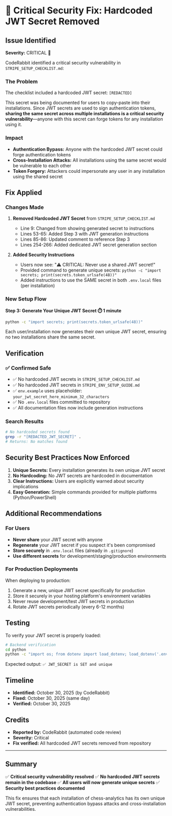 # 🔐 Critical Security Fix: Hardcoded JWT Secret Removed

## Issue Identified

**Severity:** CRITICAL 🚨

CodeRabbit identified a critical security vulnerability in `STRIPE_SETUP_CHECKLIST.md`:

### The Problem

The checklist included a hardcoded JWT secret: `[REDACTED]`

This secret was being documented for users to copy-paste into their installations. Since JWT secrets are used to sign authentication tokens, **sharing the same secret across multiple installations is a critical security vulnerability**—anyone with this secret can forge tokens for any installation using it.

### Impact

- **Authentication Bypass:** Anyone with the hardcoded JWT secret could forge authentication tokens
- **Cross-Installation Attacks:** All installations using the same secret would be vulnerable to each other
- **Token Forgery:** Attackers could impersonate any user in any installation using the shared secret

## Fix Applied

### Changes Made

1. **Removed Hardcoded JWT Secret** from `STRIPE_SETUP_CHECKLIST.md`
   - Line 9: Changed from showing generated secret to instructions
   - Lines 53-65: Added Step 3 with JWT generation instructions
   - Lines 85-86: Updated comment to reference Step 3
   - Lines 254-266: Added dedicated JWT secret generation section

2. **Added Security Instructions**
   - Users now see: "⚠️ CRITICAL: Never use a shared JWT secret!"
   - Provided command to generate unique secrets: `python -c "import secrets; print(secrets.token_urlsafe(48))"`
   - Added instructions to use the SAME secret in both `.env.local` files (per installation)

### New Setup Flow

**Step 3: Generate Your Unique JWT Secret ⏱️ 1 minute**

```bash
python -c "import secrets; print(secrets.token_urlsafe(48))"
```

Each user/installation now generates their own unique JWT secret, ensuring no two installations share the same secret.

## Verification

### ✅ Confirmed Safe

- ✅ No hardcoded JWT secrets in `STRIPE_SETUP_CHECKLIST.md`
- ✅ No hardcoded JWT secrets in `STRIPE_ENV_SETUP_GUIDE.md`
- ✅ `env.example` uses placeholder: `your_jwt_secret_here_minimum_32_characters`
- ✅ No `.env.local` files committed to repository
- ✅ All documentation files now include generation instructions

### Search Results

```bash
# No hardcoded secrets found
grep -r "[REDACTED_JWT_SECRET]" .
# Returns: No matches found
```

## Security Best Practices Now Enforced

1. **Unique Secrets:** Every installation generates its own unique JWT secret
2. **No Hardcoding:** No JWT secrets are hardcoded in documentation
3. **Clear Instructions:** Users are explicitly warned about security implications
4. **Easy Generation:** Simple commands provided for multiple platforms (Python/PowerShell)

## Additional Recommendations

### For Users

- **Never share** your JWT secret with anyone
- **Regenerate** your JWT secret if you suspect it's been compromised
- **Store securely** in `.env.local` files (already in `.gitignore`)
- **Use different secrets** for development/staging/production environments

### For Production Deployments

When deploying to production:
1. Generate a new, unique JWT secret specifically for production
2. Store it securely in your hosting platform's environment variables
3. Never reuse development/test JWT secrets in production
4. Rotate JWT secrets periodically (every 6-12 months)

## Testing

To verify your JWT secret is properly loaded:

```bash
# Backend verification
cd python
python -c "import os; from dotenv import load_dotenv; load_dotenv('.env.local'); secret = os.getenv('JWT_SECRET'); print('✅ JWT_SECRET is SET and unique' if secret and len(secret) >= 32 else '❌ JWT_SECRET is NOT SET or too short')"
```

Expected output: `✅ JWT_SECRET is SET and unique`

## Timeline

- **Identified:** October 30, 2025 (by CodeRabbit)
- **Fixed:** October 30, 2025 (same day)
- **Verified:** October 30, 2025

## Credits

- **Reported by:** CodeRabbit (automated code review)
- **Severity:** Critical
- **Fix verified:** All hardcoded JWT secrets removed from repository

---

## Summary

✅ **Critical security vulnerability resolved**
✅ **No hardcoded JWT secrets remain in the codebase**
✅ **All users will now generate unique secrets**
✅ **Security best practices documented**

This fix ensures that each installation of chess-analytics has its own unique JWT secret, preventing authentication bypass attacks and cross-installation vulnerabilities.
